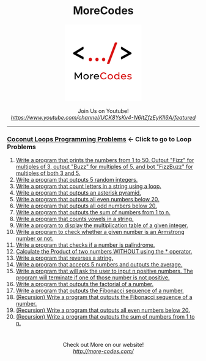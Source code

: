 <h1 align="center">MoreCodes</h1>
<p align="center"> 
  <img src="/morecodescir.png"/>
</p>

<p align="center">
Join Us on Youtube! <br/>
<i><u>https://www.youtube.com/channel/UCK8YsKv4-N6ItZfzEyKlI6A/featured</u></i>
</p>

- - - -
### [Coconut Loops Programming Problems](../Loops/) <- Click to go to Loop Problems

1. <a href="https://github.com/ArjunAranetaCodes/MoreCodes-Coconut/blob/master/Loops/problem1.coco" target="_blank">Write a program that prints the numbers from 1 to 50. Output "Fizz" for multiples of 3, output "Buzz" for multiples of 5, and bot "FizzBuzz" for multiples of both 3 and 5.</a>
2. <a href="https://github.com/ArjunAranetaCodes/MoreCodes-Coconut/blob/master/Loops/problem2.coco" target="_blank">Write a program that outputs 5 random integers.</a>
3. <a href="https://github.com/ArjunAranetaCodes/MoreCodes-Coconut/blob/master/Loops/problem3.coco" target="_blank">Write a program that count letters in a string using a loop.</a>
4. <a href="https://github.com/ArjunAranetaCodes/MoreCodes-Coconut/blob/master/Loops/problem4.coco" target="_blank">Write a program that outputs an asterisk pyramid.</a>
5. <a href="https://github.com/ArjunAranetaCodes/MoreCodes-Coconut/blob/master/Loops/problem5.coco" target="_blank">Write a program that outputs all even numbers below 20.</a>
6. <a href="https://github.com/ArjunAranetaCodes/MoreCodes-Coconut/blob/master/Loops/problem6.coco" target="_blank">Write a program that outputs all odd numbers below 20.</a>
7. <a href="https://github.com/ArjunAranetaCodes/MoreCodes-Coconut/blob/master/Loops/problem7.coco" target="_blank">Write a program that outputs the sum of numbers from 1 to n.</a>
8. <a href="https://github.com/ArjunAranetaCodes/MoreCodes-Coconut/blob/master/Loops/problem8.coco" target="_blank">Write a program that counts vowels in a string.</a>
9. <a href="https://github.com/ArjunAranetaCodes/MoreCodes-Coconut/blob/master/Loops/problem9.coco" target="_blank">Write a program to display the multiplication table of a given integer.</a>
10. <a href="https://github.com/ArjunAranetaCodes/MoreCodes-Coconut/blob/master/Loops/problem10.coco" target="_blank">Write a program to check whether a given number is an Armstrong number or not.</a>
11. <a href="https://github.com/ArjunAranetaCodes/MoreCodes-Coconut/blob/master/Loops/problem11.coco" target="_blank">Write a program that checks if a number is palindrome.</a>
12. <a href="https://github.com/ArjunAranetaCodes/MoreCodes-Coconut/blob/master/Loops/problem12.coco" target="_blank">Calculate the Product of two numbers WITHOUT using the * operator.</a>
13. <a href="https://github.com/ArjunAranetaCodes/MoreCodes-Coconut/blob/master/Loops/problem13.coco" target="_blank">Write a program that reverses a string.</a>
14. <a href="https://github.com/ArjunAranetaCodes/MoreCodes-Coconut/blob/master/Loops/problem14.coco" target="_blank">Write a program that accepts 5 numbers and outputs the average.</a>
15. <a href="https://github.com/ArjunAranetaCodes/MoreCodes-Coconut/blob/master/Loops/problem15.coco" target="_blank">Write a program that will ask the user to input n positive numbers. The program will terminate if one of those number is not positive.</a>
16. <a href="https://github.com/ArjunAranetaCodes/MoreCodes-Coconut/blob/master/Loops/problem16.coco" target="_blank">Write a program that outputs the factorial of a number.</a>
17. <a href="https://github.com/ArjunAranetaCodes/MoreCodes-Coconut/blob/master/Loops/problem17.coco" target="_blank">Write a program that outputs the Fibonacci sequence of a number.</a>
18. <a href="https://github.com/ArjunAranetaCodes/MoreCodes-Coconut/blob/master/Loops/problem18.coco" target="_blank">(Recursion) Write a program that outputs the Fibonacci sequence of a number.</a>
19. <a href="https://github.com/ArjunAranetaCodes/MoreCodes-Coconut/blob/master/Loops/problem19.coco" target="_blank">(Recursion) Write a program that outputs all even numbers below 20.</a>
20. <a href="https://github.com/ArjunAranetaCodes/MoreCodes-Coconut/blob/master/Loops/problem20.coco" target="_blank">(Recursion) Write a program that outputs the sum of numbers from 1 to n.</a>

#

<p align="center">
Check out More on our website! <br/>
<i><u>http://more-codes.com/</u></i>
</p>
